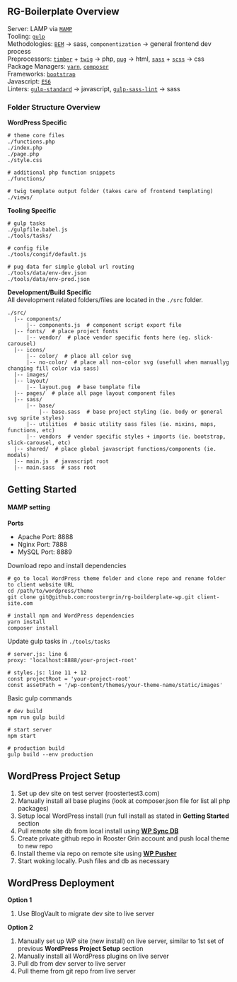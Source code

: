## RG-Boilerplate Overview  
Server: LAMP via [`MAMP`](https://www.mamp.info/en/)  
Tooling: [`gulp`](https://github.com/gulpjs/gulp/blob/master/docs/API.md)  
Methodologies: [`BEM`](https://en.bem.info/methodology/quick-start/) -> sass, `componentization` -> general frontend dev process  
Preprocessors: [`timber`](http://timber.github.io/timber/#your-first-timber-project) + [`twig`](http://twig.sensiolabs.org/) -> php, [`pug`](https://pugjs.org/api/getting-started.html) -> html, [`sass`](http://sass-lang.com/guide) + [`scss`](http://sass-lang.com/guide) -> css  
Package Managers: [`yarn`](https://yarnpkg.com/en/), [`composer`](https://getcomposer.org/doc/00-intro.md)  
Frameworks: [`bootstrap`](http://getbootstrap.com/css/)  
Javascript: [`ES6`](https://github.com/lukehoban/es6features)  
Linters: [`gulp-standard`](https://www.npmjs.com/package/gulp-standard) -> javascript, [`gulp-sass-lint`](https://www.npmjs.com/package/gulp-sass-lint) -> sass  

### Folder Structure Overview
**WordPress Specific**
```
# theme core files
./functions.php
./index.php
./page.php
./style.css

# additional php function snippets 
./functions/

# twig template output folder (takes care of frontend templating)
./views/
```
**Tooling Specific**
```
# gulp tasks
./gulpfile.babel.js
./tools/tasks/

# config file
./tools/congif/default.js

# pug data for simple global url routing
./tools/data/env-dev.json
./tools/data/env-prod.json
```

**Development/Build Specific**  
All development related folders/files are located in the `./src` folder.
```
./src/
  |-- components/
      |-- components.js  # component script export file
  |-- fonts/  # place project fonts
      |-- vendor/  # place vendor specific fonts here (eg. slick-carousel)
  |-- icons/
      |-- color/  # place all color svg
      |-- no-color/  # place all non-color svg (usefull when manuallyg changing fill color via sass)
  |-- images/
  |-- layout/
      |-- layout.pug  # base template file
  |-- pages/  # place all page layout component files
  |-- sass/
      |-- base/
          |-- base.sass  # base project styling (ie. body or general svg sprite styles)
      |-- utilities  # basic utility sass files (ie. mixins, maps, functions, etc)
      |-- vendors  # vendor specific styles + imports (ie. bootstrap, slick-carousel, etc)
  |-- shared/  # place global javascript functions/components (ie. modals)
  |-- main.js  # javascript root
  |-- main.sass  # sass root

```
## Getting Started  

#### MAMP setting  

**Ports** 
- Apache Port: 8888
- Nginx Port: 7888
- MySQL Port: 8889


Download repo and install dependencies
```
# go to local WordPress theme folder and clone repo and rename folder to client website URL
cd /path/to/wordpress/theme
git clone git@github.com:roostergrin/rg-boilderplate-wp.git client-site.com

# install npm and WordPress dependencies
yarn install
composer install
```

Update gulp tasks in `./tools/tasks`
```
# server.js: line 6
proxy: 'localhost:8888/your-project-root'

# styles.js: line 11 + 12
const projectRoot = 'your-project-root'
const assetPath = '/wp-content/themes/your-theme-name/static/images'
```

Basic gulp commands
```
# dev build
npm run gulp build

# start server
npm start

# production build
gulp build --env production
```

## WordPress Project Setup  

1. Set up dev site on test server (roostertest3.com)  
2. Manually install all base plugins (look at composer.json file for list all php packages)  
3. Setup local WordPress install (run full install as stated in **Getting Started** section  
4. Pull remote site db from local install using [**WP Sync DB**](https://github.com/wp-sync-db/wp-sync-db)  
5. Create private github repo in Rooster Grin account and push local theme to new repo  
6. Install theme via repo on remote site using [**WP Pusher**](http://docs.wppusher.com/article/17-setting-up-a-plugin-or-theme-on-github)  
7. Start woking locally. Push files and db as necessary  

## WordPress Deployment  
**Option 1**  
1. Use BlogVault to migrate dev site to live server  

**Option 2**  
1. Manually set up WP site (new install) on live server, similar to 1st set of previous **WordPress Project Setup** section  
2. Manually install all WordPress plugins on live server  
3. Pull db from dev server to live server  
4. Pull theme from git repo from live server  





















